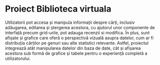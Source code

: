 # Proiect Biblioteca virtuala
Utilizatorii pot accesa și manipula informații despre cărți, inclusiv adăugarea, editarea și ștergerea acestora, cu ajutorul unor componente de interfață precum grid-urile, pot adauga recenzii si modifica.
În plus, sunt afișate și grafice care oferă o perspectivă vizuală asupra datelor, cum ar fi distribuția cărților pe genuri sau alte statistici relevante. 
Astfel, proiectul integrează atât manipularea datelor din baza de date, cât și afișarea acestora sub formă de grafice și tabele pentru o experiență completă a utilizatorului.





